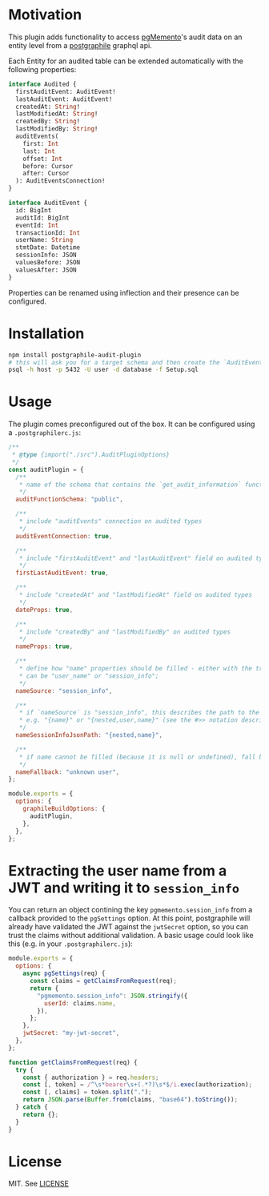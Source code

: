 # Motivation

This plugin adds functionality to access [pgMemento](https://github.com/pgMemento/pgMemento)'s audit data on an entity level from a [postgraphile](https://www.graphile.org/postgraphile/) graphql api.

Each Entity for an audited table can be extended automatically with the following properties:

```graphql
interface Audited {
  firstAuditEvent: AuditEvent!
  lastAuditEvent: AuditEvent!
  createdAt: String!
  lastModifiedAt: String!
  createdBy: String!
  lastModifiedBy: String!
  auditEvents(
    first: Int
    last: Int
    offset: Int
    before: Cursor
    after: Cursor
  ): AuditEventsConnection!
}

interface AuditEvent {
  id: BigInt
  auditId: BigInt
  eventId: Int
  transactionId: Int
  userName: String
  stmtDate: Datetime
  sessionInfo: JSON
  valuesBefore: JSON
  valuesAfter: JSON
}
```

Properties can be renamed using inflection and their presence can be configured.

# Installation

```sh
npm install postgraphile-audit-plugin
# this will ask you for a target schema and then create the `AuditEvent` type and `get_audit_information` function.
psql -h host -p 5432 -U user -d database -f Setup.sql
```

# Usage

The plugin comes preconfigured out of the box. It can be configured using a `.postgraphilerc.js`:

```js
/**
 * @type {import("./src").AuditPluginOptions}
 */
const auditPlugin = {
  /**
   * name of the schema that contains the `get_audit_information` function
   */
  auditFunctionSchema: "public",

  /**
   * include "auditEvents" connection on audited types
   */
  auditEventConnection: true,

  /**
   * include "firstAuditEvent" and "lastAuditEvent" field on audited types
   */
  firstLastAuditEvent: true,

  /**
   * include "createdAt" and "lastModifiedAt" field on audited types
   */
  dateProps: true,

  /**
   * include "createdBy" and "lastModifiedBy" on audited types
   */
  nameProps: true,

  /**
   * define how "name" properties should be filled - either with the transaction's "user_name", or with a value from the "session_info" JSON
   * can be "user_name" or "session_info";
   */
  nameSource: "session_info",

  /**
   * if `nameSource` is "session_info", this describes the path to the username within the JSON
   * e.g. "{name}" or "{nested,user,name}" (see the #>> notation described in https://www.postgresql.org/docs/9.3/functions-json.html)
   */
  nameSessionInfoJsonPath: "{nested,name}",

  /**
   * if name cannot be filled (because it is null or undefined), fall back to this value
   */
  nameFallback: "unknown user",
};

module.exports = {
  options: {
    graphileBuildOptions: {
      auditPlugin,
    },
  },
};
```

# Extracting the user name from a JWT and writing it to `session_info`

You can return an object contining the key `pgmemento.session_info` from a callback provided to the `pgSettings` option.
At this point, postgraphile will already have validated the JWT against the `jwtSecret` option, so you can trust the claims without additional validation. A basic usage could look like this (e.g. in your `.postgraphilerc.js`):

```js
module.exports = {
  options: {
    async pgSettings(req) {
      const claims = getClaimsFromRequest(req);
      return {
        "pgmemento.session_info": JSON.stringify({
          userId: claims.name,
        }),
      };
    },
    jwtSecret: "my-jwt-secret",
  },
};

function getClaimsFromRequest(req) {
  try {
    const { authorization } = req.headers;
    const [, token] = /^\s*bearer\s+(.*?)\s*$/i.exec(authorization);
    const [, claims] = token.split(".");
    return JSON.parse(Buffer.from(claims, "base64").toString());
  } catch {
    return {};
  }
}
```

# License

MIT. See [LICENSE](./LICENSE)
